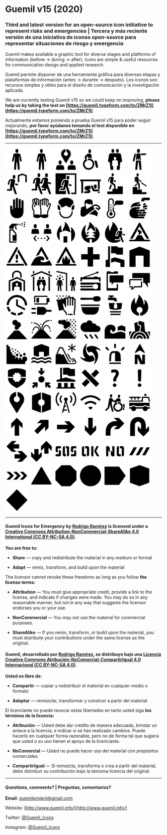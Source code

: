 # Guemil v15 (2020)

### Third and latest version for an open-source icon initiative to represent risks and emergencies | Tercera y más reciente versión de una iniciativa de iconos open-source para representar situaciones de riesgo y emergencia

Guemil makes available a graphic tool for diverse stages and platforms of information (before → during → after). Icons are simple & useful resources for communication design and applied research.

Guemil permite disponer de una herramienta gráfica para diversas etapas y plataformas de información (antes → durante → después). Los iconos son recursos simples y útiles para el diseño de comunicación y la investigación aplicada.

We are currently testing Guemil v15 so we could keep on improving, **please help us by taking the test on [https://guemil.typeform.com/to/ZMrZ1l](https://guemil.typeform.com/to/ZMrZ1l)**

Actualmente estamos poniendo a prueba Guemil v15 para poder seguir mejorando, **por favor ayúdanos tomando el test disponible en [https://guemil.typeform.com/to/ZMrZ1l](https://guemil.typeform.com/to/ZMrZ1l)**

- - - - - - - - - - 

<img src="https://raw.githubusercontent.com/Guemil/Guemil_Icons_v15_2020/main/png/01_Man_v15.png" width="75" heigth="75"> <img src="https://raw.githubusercontent.com/Guemil/Guemil_Icons_v15_2020/main/png/02_Woman_v15.png" width="75" heigth="75"> <img src="https://raw.githubusercontent.com/Guemil/Guemil_Icons_v15_2020/main/png/03_Assembly_point_v15.png" width="75" heigth="75"> <img src="https://raw.githubusercontent.com/Guemil/Guemil_Icons_v15_2020/main/png/04_Disabled_v15.png" width="75" heigth="75"> <img src="https://raw.githubusercontent.com/Guemil/Guemil_Icons_v15_2020/main/png/05_Group_meeting_v15.png" width="75" heigth="75"> <img src="https://raw.githubusercontent.com/Guemil/Guemil_Icons_v15_2020/main/png/06_Authority_instruction_v15.png" width="75" heigth="75"> <img src="https://raw.githubusercontent.com/Guemil/Guemil_Icons_v15_2020/main/png/07_Evacuate_to_shelter_v15.png" width="75" heigth="75"> <img src="https://raw.githubusercontent.com/Guemil/Guemil_Icons_v15_2020/main/png/08_Evacuate_v15.png" width="75" heigth="75"> <img src="https://raw.githubusercontent.com/Guemil/Guemil_Icons_v15_2020/main/png/09_Emergency_exit_v15.png" width="75" heigth="75"> <img src="https://raw.githubusercontent.com/Guemil/Guemil_Icons_v15_2020/main/png/10_Drop_cover_hold_v15.png" width="75" heigth="75"> <img src="https://raw.githubusercontent.com/Guemil/Guemil_Icons_v15_2020/main/png/11_Evacuate_vertical_v15.png" width="75" heigth="75"> <img src="https://raw.githubusercontent.com/Guemil/Guemil_Icons_v15_2020/main/png/12_Evacuate_downstairs_v15.png" width="75" heigth="75"> <img src="https://raw.githubusercontent.com/Guemil/Guemil_Icons_v15_2020/main/png/13_Not_allowed_v15.png" width="75" heigth="75"> <img src="https://raw.githubusercontent.com/Guemil/Guemil_Icons_v15_2020/main/png/14_Use_gloves_v15.png" width="75" heigth="75"> <img src="https://raw.githubusercontent.com/Guemil/Guemil_Icons_v15_2020/main/png/15_Use_mask_v15.png" width="75" heigth="75"> <img src="https://raw.githubusercontent.com/Guemil/Guemil_Icons_v15_2020/main/png/16_Sneeze_in_elbow_v15.png" width="75" heigth="75"> <img src="https://raw.githubusercontent.com/Guemil/Guemil_Icons_v15_2020/main/png/17_Temperature_v15.png" width="75" heigth="75"> <img src="https://raw.githubusercontent.com/Guemil/Guemil_Icons_v15_2020/main/png/18_Wash_hands_v15.png" width="75" heigth="75"> <img src="https://raw.githubusercontent.com/Guemil/Guemil_Icons_v15_2020/main/png/19_Disinfectant_v15.png" width="75" heigth="75"> <img src="https://raw.githubusercontent.com/Guemil/Guemil_Icons_v15_2020/main/png/20_Keep_distance_v15.png" width="75" heigth="75"> <img src="https://raw.githubusercontent.com/Guemil/Guemil_Icons_v15_2020/main/png/21_Structural_fire_v15.png" width="75" heigth="75"> <img src="https://raw.githubusercontent.com/Guemil/Guemil_Icons_v15_2020/main/png/22_Wildfire_v15.png" width="75" heigth="75"> <img src="https://raw.githubusercontent.com/Guemil/Guemil_Icons_v15_2020/main/png/23_Evacuate_fire_v15.png" width="75" heigth="75"> <img src="https://raw.githubusercontent.com/Guemil/Guemil_Icons_v15_2020/main/png/24_Warning_volcano_v15.png" width="75" heigth="75"> <img src="https://raw.githubusercontent.com/Guemil/Guemil_Icons_v15_2020/main/png/25_Warning_sign_v15.png" width="75" heigth="75"> <img src="https://raw.githubusercontent.com/Guemil/Guemil_Icons_v15_2020/main/png/26_Warning_tsunami_v15.png" width="75" heigth="75"> <img src="https://raw.githubusercontent.com/Guemil/Guemil_Icons_v15_2020/main/png/27_Warning_fire_v15.png" width="75" heigth="75"> <img src="https://raw.githubusercontent.com/Guemil/Guemil_Icons_v15_2020/main/png/28_First_aid_v15.png" width="75" heigth="75"> <img src="https://raw.githubusercontent.com/Guemil/Guemil_Icons_v15_2020/main/png/29_Flagged_bdg_v15.png" width="75" heigth="75"> <img src="https://raw.githubusercontent.com/Guemil/Guemil_Icons_v15_2020/main/png/30_Home_v15.png" width="75" heigth="75"> <img src="https://raw.githubusercontent.com/Guemil/Guemil_Icons_v15_2020/main/png/31_Lockdown_v15.png" width="75" heigth="75"> <img src="https://raw.githubusercontent.com/Guemil/Guemil_Icons_v15_2020/main/png/32_Shelter_v15.png" width="75" heigth="75"> <img src="https://raw.githubusercontent.com/Guemil/Guemil_Icons_v15_2020/main/png/33_Quarantine_v15.png" width="75" heigth="75"> <img src="https://raw.githubusercontent.com/Guemil/Guemil_Icons_v15_2020/main/png/34_Radio_v15.png" width="75" heigth="75"> <img src="https://raw.githubusercontent.com/Guemil/Guemil_Icons_v15_2020/main/png/35_Mobile_info_v15.png" width="75" heigth="75"> <img src="https://raw.githubusercontent.com/Guemil/Guemil_Icons_v15_2020/main/png/36_Chat_v15.png" width="75" heigth="75"> <img src="https://raw.githubusercontent.com/Guemil/Guemil_Icons_v15_2020/main/png/37_Time_v15.png" width="75" heigth="75"> <img src="https://raw.githubusercontent.com/Guemil/Guemil_Icons_v15_2020/main/png/38_Charge_plug_v15.png" width="75" heigth="75"> <img src="https://raw.githubusercontent.com/Guemil/Guemil_Icons_v15_2020/main/png/39_Wipeout_v15.png" width="75" heigth="75"> <img src="https://raw.githubusercontent.com/Guemil/Guemil_Icons_v15_2020/main/png/40_Food_v15.png" width="75" heigth="75"> <img src="https://raw.githubusercontent.com/Guemil/Guemil_Icons_v15_2020/main/png/41_Water_v15.png" width="75" heigth="75"> <img src="https://raw.githubusercontent.com/Guemil/Guemil_Icons_v15_2020/main/png/42_Fire_v15.png" width="75" heigth="75"> <img src="https://raw.githubusercontent.com/Guemil/Guemil_Icons_v15_2020/main/png/43_Volcano_fumarole_v15.png" width="75" heigth="75"> <img src="https://raw.githubusercontent.com/Guemil/Guemil_Icons_v15_2020/main/png/44_Volcano_eruption_v15.png" width="75" heigth="75"> <img src="https://raw.githubusercontent.com/Guemil/Guemil_Icons_v15_2020/main/png/45_Volcano_ashes_v15.png" width="75" heigth="75"> <img src="https://raw.githubusercontent.com/Guemil/Guemil_Icons_v15_2020/main/png/46_Rain_v15.png" width="75" heigth="75"> <img src="https://raw.githubusercontent.com/Guemil/Guemil_Icons_v15_2020/main/png/47_Tsunami_v15.png" width="75" heigth="75"> <img src="https://raw.githubusercontent.com/Guemil/Guemil_Icons_v15_2020/main/png/48_Earthquake_v15.png" width="75" heigth="75"> <img src="https://raw.githubusercontent.com/Guemil/Guemil_Icons_v15_2020/main/png/49_Landslide_v15.png" width="75" heigth="75"> <img src="https://raw.githubusercontent.com/Guemil/Guemil_Icons_v15_2020/main/png/50_Flood_v15.png" width="75" heigth="75"> <img src="https://raw.githubusercontent.com/Guemil/Guemil_Icons_v15_2020/main/png/51_Avalanche_v15.png" width="75" heigth="75"> <img src="https://raw.githubusercontent.com/Guemil/Guemil_Icons_v15_2020/main/png/52_Hurricane_v15.png" width="75" heigth="75"> <img src="https://raw.githubusercontent.com/Guemil/Guemil_Icons_v15_2020/main/png/53_Alarm_v15.png" width="75" heigth="75"> <img src="https://raw.githubusercontent.com/Guemil/Guemil_Icons_v15_2020/main/png/54_North_v15.png" width="75" heigth="75">
<img src="https://raw.githubusercontent.com/Guemil/Guemil_Icons_v15_2020/main/png/55_Authority_v15.png" width="75" heigth="75"> <img src="https://raw.githubusercontent.com/Guemil/Guemil_Icons_v15_2020/main/png/56_Meeting_point_v15.png" width="75" heigth="75"> <img src="https://raw.githubusercontent.com/Guemil/Guemil_Icons_v15_2020/main/png/57_Authority_bdg_v15.png" width="75" heigth="75"> <img src="https://raw.githubusercontent.com/Guemil/Guemil_Icons_v15_2020/main/png/58_X_Forbidden_v15.png" width="75" heigth="75"> <img src="https://raw.githubusercontent.com/Guemil/Guemil_Icons_v15_2020/main/png/59_Question_v15.png" width="75" heigth="75"> <img src="https://raw.githubusercontent.com/Guemil/Guemil_Icons_v15_2020/main/png/60_Exclamation_v15.png" width="75" heigth="75"> <img src="https://raw.githubusercontent.com/Guemil/Guemil_Icons_v15_2020/main/png/61_Location_v15.png" width="75" heigth="75"> <img src="https://raw.githubusercontent.com/Guemil/Guemil_Icons_v15_2020/main/png/62_Meeting_area_v15.png" width="75" heigth="75"> <img src="https://raw.githubusercontent.com/Guemil/Guemil_Icons_v15_2020/main/png/63_Broadcast_v15.png" width="75" heigth="75"> <img src="https://raw.githubusercontent.com/Guemil/Guemil_Icons_v15_2020/main/png/64_Wifi_v15.png" width="75" heigth="75"> <img src="https://raw.githubusercontent.com/Guemil/Guemil_Icons_v15_2020/main/png/65_Help_others_v15.png" width="75" heigth="75"> <img src="https://raw.githubusercontent.com/Guemil/Guemil_Icons_v15_2020/main/png/66_Emergency_vehicle_v15.png" width="75" heigth="75"> <img src="https://raw.githubusercontent.com/Guemil/Guemil_Icons_v15_2020/main/png/67_Arrow_up_v15.png" width="75" heigth="75"> <img src="https://raw.githubusercontent.com/Guemil/Guemil_Icons_v15_2020/main/png/68_Arrow_upright_v15.png" width="75" heigth="75"> <img src="https://raw.githubusercontent.com/Guemil/Guemil_Icons_v15_2020/main/png/69_Arrow_rightward_v15.png" width="75" heigth="75"> <img src="https://raw.githubusercontent.com/Guemil/Guemil_Icons_v15_2020/main/png/70_Arrow_down_v15.png" width="75" heigth="75"> <img src="https://raw.githubusercontent.com/Guemil/Guemil_Icons_v15_2020/main/png/71_Turn_right_v15.png" width="75" heigth="75"> <img src="https://raw.githubusercontent.com/Guemil/Guemil_Icons_v15_2020/main/png/72_Backward_v15.png" width="75" heigth="75"> <img src="https://raw.githubusercontent.com/Guemil/Guemil_Icons_v15_2020/main/png/73_Two_way_horizontal_v15.png" width="75" heigth="75"> <img src="https://raw.githubusercontent.com/Guemil/Guemil_Icons_v15_2020/main/png/74_Two_way_vertical_v15.png" width="75" heigth="75"> <img src="https://raw.githubusercontent.com/Guemil/Guemil_Icons_v15_2020/main/png/75_SOS_stencil_v15.png" width="75" heigth="75"> <img src="https://raw.githubusercontent.com/Guemil/Guemil_Icons_v15_2020/main/png/76_OK_stencil_v15.png" width="75" heigth="75"> <img src="https://raw.githubusercontent.com/Guemil/Guemil_Icons_v15_2020/main/png/77_NO_stencil_v15.png" width="75" heigth="75"> <img src="https://raw.githubusercontent.com/Guemil/Guemil_Icons_v15_2020/main/png/78_Warning_strip_1_v15.png" width="75" heigth="75"> <img src="https://raw.githubusercontent.com/Guemil/Guemil_Icons_v15_2020/main/png/79_Warning_strip_2_v15.png" width="75" heigth="75"> <img src="https://raw.githubusercontent.com/Guemil/Guemil_Icons_v15_2020/main/png/80_Contain_triangle_v15.png" width="75" heigth="75"> <img src="https://raw.githubusercontent.com/Guemil/Guemil_Icons_v15_2020/main/png/81_Contain_octagon_v15.png" width="75" heigth="75"> <img src="https://raw.githubusercontent.com/Guemil/Guemil_Icons_v15_2020/main/png/82_Contain_circle_v15.png" width="75" heigth="75"> <img src="https://raw.githubusercontent.com/Guemil/Guemil_Icons_v15_2020/main/png/83_Contain_directional_v15.png" width="75" heigth="75"> <img src="https://raw.githubusercontent.com/Guemil/Guemil_Icons_v15_2020/main/png/84_Contain_hexagon_v15.png" width="75" heigth="75"> <img src="https://raw.githubusercontent.com/Guemil/Guemil_Icons_v15_2020/main/png/85_Contain_lozenge_v15.png" width="75" heigth="75">

- - - - - - - -

#### Guemil Icons for Emergency by [Rodrigo Ramírez](https://www.guemil.info/) is licensed under a [Creative Commons Attribution-NonCommercial-ShareAlike 4.0 International (CC BY-NC-SA 4.0)](https://creativecommons.org/licenses/by-nc-sa/4.0/).

**You are free to:**

- **Share** — copy and redistribute the material in any medium or format

- **Adapt** — remix, transform, and build upon the material

The licensor cannot revoke these freedoms as long as you follow **the license terms:**

- **Attribution** — You must give appropriate credit, provide a link to the license, and indicate if changes were made. You may do so in any reasonable manner, but not in any way that suggests the licensor endorses you or your use.

- **NonCommercial** — You may not use the material for commercial purposes.

- **ShareAlike** — If you remix, transform, or build upon the material, you must distribute your contributions under the same license as the original.

#### Guemil, desarrollado por [Rodrigo Ramírez](https://www.guemil.info/), se distribuye bajo una [Licencia Creative Commons Atribución-NoComercial-CompartirIgual 4.0 Internacional (CC BY-NC-SA 4.0)](https://creativecommons.org/licenses/by-nc-sa/4.0/deed.es).

**Usted es libre de:**

- **Compartir** — copiar y redistribuir el material en cualquier medio o formato

- **Adaptar** — remezclar, transformar y construir a partir del material

El licenciante no puede revocar estas libertades en tanto usted siga **los términos de la licencia:**

- **Atribución** — Usted debe dar crédito de manera adecuada, brindar un enlace a la licencia, e indicar si se han realizado cambios. Puede hacerlo en cualquier forma razonable, pero no de forma tal que sugiera que usted o su uso tienen el apoyo de la licenciante.

- **NoComercial** — Usted no puede hacer uso del material con propósitos comerciales.

- **CompartirIgual** — Si remezcla, transforma o crea a partir del material, debe distribuir su contribución bajo la lamisma licencia del original.

- - - - - - - - - 

#### Questions, comments? | Preguntas, comentarios?

**Email**: guemilproject@gmail.com

Website: [http://www.guemil.info/](http://www.guemil.info/)

Twitter: [@Guemil_Icons](https://twitter.com/Guemil_Icons)

Instagram: [@Guemil_Icons](https://www.instagram.com/Guemil_Icons/)
